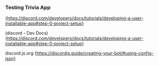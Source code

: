 ### Testing Trivia App

{https://discord.com/developers/docs/tutorials/developing-a-user-installable-app#step-0-project-setup}

(discord - Dev Docs)
{https://discord.com/developers/docs/tutorials/developing-a-user-installable-app#step-0-project-setup}

discord.js.org
{https://discordjs.guide/creating-your-bot/#using-config-json}